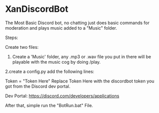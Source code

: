 # XanDiscordBot
The Most Basic Discord bot, no chatting just does basic commands for moderation and plays music added to a "Music" folder.


Steps:

Create two files:

1. Create a 'Music' folder, any .mp3 or .wav file you put in there will be playable with the music cog by doing /play.

2.create a config.py
add the following lines:

Token = "Token Here" 
Replace Token Here with the discordbot token you got from the Discord dev portal.

Dev Portal: https://discord.com/developers/applications

After that, simple run the "BotRun.bat" File.
